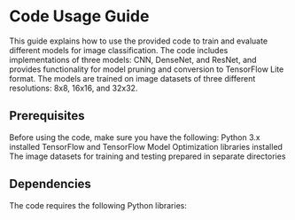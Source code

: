 # Code Usage Guide
This guide explains how to use the provided code to train and evaluate different models for image classification. The code includes implementations of three models: CNN, DenseNet, and ResNet, and provides functionality for model pruning and conversion to TensorFlow Lite format. The models are trained on image datasets of three different resolutions: 8x8, 16x16, and 32x32.

## Prerequisites
Before using the code, make sure you have the following:
Python 3.x installed
TensorFlow and TensorFlow Model Optimization libraries installed
The image datasets for training and testing prepared in separate directories

## Dependencies
The code requires the following Python libraries:
